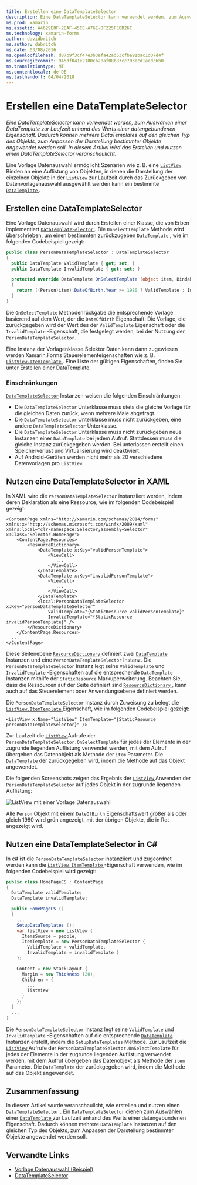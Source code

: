 ```yaml
---
title: Erstellen eine DataTemplateSelector
description: Eine DataTemplateSelector kann verwendet werden, zum Auswählen einer DataTemplate zur Laufzeit anhand des Werts einer datengebundenen Eigenschaft. Dadurch können mehrere DataTemplates auf den gleichen Typ des Objekts, zum Anpassen der Darstellung bestimmter Objekte angewendet werden soll. In diesem Artikel wird das Erstellen und nutzen einen DataTemplateSelector veranschaulicht.
ms.prod: xamarin
ms.assetid: A4629E8F-2BAF-45CE-A76E-DF225FE8D26C
ms.technology: xamarin-forms
author: davidbritch
ms.author: dabritch
ms.date: 03/08/2016
ms.openlocfilehash: d87b9f3cf47e3b3efa42ad53cfba91bac1d07d4f
ms.sourcegitcommit: 945df041e2180cb20af08b83cc703ecd1aedc6b0
ms.translationtype: MT
ms.contentlocale: de-DE
ms.lasthandoff: 04/04/2018
---
```

# <a name="creating-a-datatemplateselector"></a>Erstellen eine DataTemplateSelector

_Eine DataTemplateSelector kann verwendet werden, zum Auswählen einer DataTemplate zur Laufzeit anhand des Werts einer datengebundenen Eigenschaft. Dadurch können mehrere DataTemplates auf den gleichen Typ des Objekts, zum Anpassen der Darstellung bestimmter Objekte angewendet werden soll. In diesem Artikel wird das Erstellen und nutzen einen DataTemplateSelector veranschaulicht._

Eine Vorlage Datenauswahl ermöglicht Szenarien wie z. B. eine [ `ListView` ](https://developer.xamarin.com/api/type/Xamarin.Forms.ListView/) Binden an eine Auflistung von Objekten, in denen die Darstellung der einzelnen Objekte in der `ListView` zur Laufzeit durch das Zurückgeben von Datenvorlagenauswahl ausgewählt werden kann ein bestimmte [ `DataTemplate` ](https://developer.xamarin.com/api/type/Xamarin.Forms.DataTemplate/).

## <a name="creating-a-datatemplateselector"></a>Erstellen eine DataTemplateSelector

Eine Vorlage Datenauswahl wird durch Erstellen einer Klasse, die von Erben implementiert [ `DataTemplateSelector` ](https://developer.xamarin.com/api/type/Xamarin.Forms.DataTemplateSelector/). Die `OnSelectTemplate` Methode wird überschrieben, um einen bestimmten zurückzugeben [ `DataTemplate` ](https://developer.xamarin.com/api/type/Xamarin.Forms.DataTemplate/), wie im folgenden Codebeispiel gezeigt:

```csharp
public class PersonDataTemplateSelector : DataTemplateSelector
{
  public DataTemplate ValidTemplate { get; set; }
  public DataTemplate InvalidTemplate { get; set; }

  protected override DataTemplate OnSelectTemplate (object item, BindableObject container)
  {
    return ((Person)item).DateOfBirth.Year >= 1980 ? ValidTemplate : InvalidTemplate;
  }
}
```

Die `OnSelectTemplate` Methodenrückgabe die entsprechende Vorlage basierend auf dem Wert, der die `DateOfBirth` Eigenschaft. Die Vorlage, die zurückgegeben wird der Wert des der `ValidTemplate` Eigenschaft oder die `InvalidTemplate` -Eigenschaft, die festgelegt werden, bei der Nutzung der `PersonDataTemplateSelector`.

Eine Instanz der Vorlagenklasse Selektor Daten kann dann zugewiesen werden Xamarin.Forms Steuerelementeigenschaften wie z. B. [ `ListView.ItemTemplate` ](https://developer.xamarin.com/api/type/Xamarin.Forms.ItemsView%3CTVisual%3E/). Eine Liste der gültigen Eigenschaften, finden Sie unter [Erstellen einer DataTemplate](~/xamarin-forms/app-fundamentals/templates/data-templates/creating.md).

### <a name="limitations"></a>Einschränkungen

[`DataTemplateSelector`](https://developer.xamarin.com/api/type/Xamarin.Forms.DataTemplateSelector/) Instanzen weisen die folgenden Einschränkungen:

- Die `DataTemplateSelector` Unterklasse muss stets die gleiche Vorlage für die gleichen Daten zurück, wenn mehrere Male abgefragt.
- Die `DataTemplateSelector` Unterklasse muss nicht zurückgeben, eine andere `DataTemplateSelector` Unterklasse.
- Die `DataTemplateSelector` Unterklasse muss nicht zurückgeben neue Instanzen einer `DataTemplate` bei jedem Aufruf. Stattdessen muss die gleiche Instanz zurückgegeben werden. Bei unterlassen erstellt einen Speicherverlust und Virtualisierung wird deaktiviert.
- Auf Android-Geräten werden nicht mehr als 20 verschiedene Datenvorlagen pro `ListView`.

## <a name="consuming-a-datatemplateselector-in-xaml"></a>Nutzen eine DataTemplateSelector in XAML

In XAML wird die `PersonDataTemplateSelector` instanziiert werden, indem deren Deklaration als eine Ressource, wie im folgenden Codebeispiel gezeigt:

```xaml
<ContentPage xmlns="http://xamarin.com/schemas/2014/forms" xmlns:x="http://schemas.microsoft.com/winfx/2009/xaml" xmlns:local="clr-namespace:Selector;assembly=Selector" x:Class="Selector.HomePage">
    <ContentPage.Resources>
        <ResourceDictionary>
            <DataTemplate x:Key="validPersonTemplate">
                <ViewCell>
                   ...
                </ViewCell>
            </DataTemplate>
            <DataTemplate x:Key="invalidPersonTemplate">
                <ViewCell>
                   ...
                </ViewCell>
            </DataTemplate>
            <local:PersonDataTemplateSelector x:Key="personDataTemplateSelector"
                ValidTemplate="{StaticResource validPersonTemplate}"
                InvalidTemplate="{StaticResource invalidPersonTemplate}" />
        </ResourceDictionary>
    </ContentPage.Resources>
  ...
</ContentPage>
```

Diese Seitenebene [ `ResourceDictionary` ](https://developer.xamarin.com/api/type/Xamarin.Forms.ResourceDictionary/) definiert zwei [ `DataTemplate` ](https://developer.xamarin.com/api/type/Xamarin.Forms.DataTemplate/) Instanzen und eine `PersonDataTemplateSelector` Instanz. Die `PersonDataTemplateSelector` Instanz legt seine `ValidTemplate` und `InvalidTemplate` -Eigenschaften auf die entsprechende `DataTemplate` Instanzen mithilfe der `StaticResource` Markuperweiterung. Beachten Sie, dass die Ressourcen auf der Seite definiert sind [ `ResourceDictionary` ](https://developer.xamarin.com/api/type/Xamarin.Forms.ResourceDictionary/), kann auch auf das Steuerelement oder Anwendungsebene definiert werden.

Die `PersonDataTemplateSelector` Instanz durch Zuweisung zu belegt die [ `ListView.ItemTemplate` ](https://developer.xamarin.com/api/type/Xamarin.Forms.ItemsView%3CTVisual%3E/) Eigenschaft, wie im folgenden Codebeispiel gezeigt:

```xaml
<ListView x:Name="listView" ItemTemplate="{StaticResource personDataTemplateSelector}" />
```

Zur Laufzeit die [ `ListView` ](https://developer.xamarin.com/api/type/Xamarin.Forms.ListView/) Aufrufe der `PersonDataTemplateSelector.OnSelectTemplate` für jedes der Elemente in der zugrunde liegenden Auflistung verwendet werden, mit dem Aufruf übergeben das Datenobjekt als Methode der `item` Parameter. Die [ `DataTemplate` ](https://developer.xamarin.com/api/type/Xamarin.Forms.DataTemplate/) der zurückgegeben wird, indem die Methode auf das Objekt angewendet.

Die folgenden Screenshots zeigen das Ergebnis der [ `ListView` ](https://developer.xamarin.com/api/type/Xamarin.Forms.ListView/) Anwenden der `PersonDataTemplateSelector` auf jedes Objekt in der zugrunde liegenden Auflistung:

![](selector-images/data-template-selector.png "ListView mit einer Vorlage Datenauswahl")

Alle `Person` Objekt mit einem `DateOfBirth` Eigenschaftswert größer als oder gleich 1980 wird grün angezeigt, mit der übrigen Objekte, die in Rot angezeigt wird.

## <a name="consuming-a-datatemplateselector-in-cnum"></a>Nutzen eine DataTemplateSelector in C&num;

In c# ist die `PersonDataTemplateSelector` instanziiert und zugeordnet werden kann die [ `ListView.ItemTemplate` ](https://developer.xamarin.com/api/type/Xamarin.Forms.ItemsView%3CTVisual%3E/) -Eigenschaft verwenden, wie im folgenden Codebeispiel wird gezeigt:

```csharp
public class HomePageCS : ContentPage
{
  DataTemplate validTemplate;
  DataTemplate invalidTemplate;

  public HomePageCS ()
  {
    ...
    SetupDataTemplates ();
    var listView = new ListView {
      ItemsSource = people,
      ItemTemplate = new PersonDataTemplateSelector {
        ValidTemplate = validTemplate,
        InvalidTemplate = invalidTemplate }
    };

    Content = new StackLayout {
      Margin = new Thickness (20),
      Children = {
        ...
        listView
      }
    };
  }
  ...  
}
```

Die `PersonDataTemplateSelector` Instanz legt seine `ValidTemplate` und `InvalidTemplate` -Eigenschaften auf die entsprechende [ `DataTemplate` ](https://developer.xamarin.com/api/type/Xamarin.Forms.DataTemplate/) Instanzen erstellt, indem die `SetupDataTemplates` Methode. Zur Laufzeit die [ `ListView` ](https://developer.xamarin.com/api/type/Xamarin.Forms.ListView/) Aufrufe der `PersonDataTemplateSelector.OnSelectTemplate` für jedes der Elemente in der zugrunde liegenden Auflistung verwendet werden, mit dem Aufruf übergeben das Datenobjekt als Methode der `item` Parameter. Die `DataTemplate` der zurückgegeben wird, indem die Methode auf das Objekt angewendet.

## <a name="summary"></a>Zusammenfassung

In diesem Artikel wurde veranschaulicht, wie erstellen und nutzen einen [ `DataTemplateSelector` ](https://developer.xamarin.com/api/type/Xamarin.Forms.DataTemplateSelector/). Ein `DataTemplateSelector` dienen zum Auswählen einer [ `DataTemplate` ](https://developer.xamarin.com/api/type/Xamarin.Forms.DataTemplate/) zur Laufzeit anhand des Werts einer datengebundenen Eigenschaft. Dadurch können mehrere `DataTemplate` Instanzen auf den gleichen Typ des Objekts, zum Anpassen der Darstellung bestimmter Objekte angewendet werden soll.


## <a name="related-links"></a>Verwandte Links

- [Vorlage Datenauswahl (Beispiel)](https://developer.xamarin.com/samples/xamarin-forms/templates/datatemplateselector/)
- [DataTemplateSelector](https://developer.xamarin.com/api/type/Xamarin.Forms.DataTemplateSelector/)
